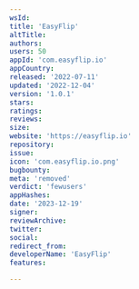 ```yaml
---
wsId: 
title: 'EasyFlip'
altTitle: 
authors: 
users: 50
appId: 'com.easyflip.io'
appCountry: 
released: '2022-07-11'
updated: '2022-12-04'
version: '1.0.1'
stars: 
ratings: 
reviews: 
size: 
website: 'https://easyflip.io'
repository: 
issue: 
icon: 'com.easyflip.io.png'
bugbounty: 
meta: 'removed'
verdict: 'fewusers'
appHashes: 
date: '2023-12-19'
signer: 
reviewArchive: 
twitter: 
social: 
redirect_from: 
developerName: 'EasyFlip'
features: 

---
```


